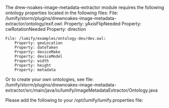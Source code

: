 


The drew-noakes-image-metadata-extractor module requires the following ontology properties located in the following files:
    File: /lumify/storm/plugins/drewnoakes-image-metadata-extractor/ontology/exif.owl:
        Property: yAxisFlipNeeded
        Property: cwRotationNeeded
        Property: direction
        
    File: /lumify/examples/ontology-dev/dev.owl:
        Property: geoLocation
        Property: dateTaken
        Property: deviceMake
        Property: deviceModel
        Property: width
        Property: height
        Property: metadata
     
Or to create your own ontologies, see file:
 /lumify/storm/plugins/drewnoakes-image-metadata-extractor/src/main/java/io/lumify/imageMetadataExtractor/Ontology.java
 
 
 Please add the following to your /opt/lumify/lumify.properties file: